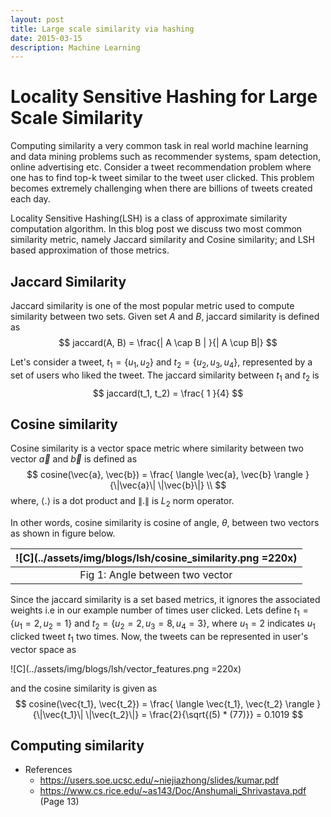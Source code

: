 ```yaml
---
layout: post
title: Large scale similarity via hashing
date: 2015-03-15
description: Machine Learning
---
```

# Locality Sensitive Hashing for Large Scale Similarity

Computing similarity a very common task in real world machine learning and data mining problems such as recommender systems, spam detection,  online advertising etc. Consider a tweet recommendation problem where one has to find top-k tweet similar to the tweet user clicked. This problem becomes extremely challenging when there are billions of tweets created each day. 

Locality Sensitive Hashing(LSH) is a class of approximate similarity computation algorithm. In this blog post we discuss two most common similarity metric, namely Jaccard similarity and Cosine similarity; and LSH based approximation of those metrics.

## Jaccard Similarity
Jaccard similarity is one of the most popular metric used to compute similarity between two sets. Given set $A$ and $B$, jaccard similarity is defined as
$$ 
    jaccard(A, B) = \frac{| A \cap B | }{| A \cup B|}
$$

Let's consider a tweet, $t_1 = \{u_1, u_2\}$  and $t_2 = \{u_2, u_3, u_4\}$, represented by a set of users who liked the tweet. The jaccard similarity between $t_1$ and $t_2$ is 
$$ 
    jaccard(t_1, t_2) = \frac{ 1 }{4}
$$


## Cosine similarity

Cosine similarity is a vector space metric where similarity between two vector $\vec{a}$ and $\vec{b}$ is defined as
$$ 
    cosine(\vec{a}, \vec{b}) = \frac{ \langle \vec{a}, \vec{b} \rangle }{\|\vec{a}\| \|\vec{b}\|} \\
$$
where,  $\langle . \rangle$ is a dot product and  $\| .\|$ is  $L_2$ norm operator.

In other words, cosine similarity is cosine of angle, $\theta$, between two vectors as shown in figure below. 

|![C](../assets/img/blogs/lsh/cosine_similarity.png =220x)|
|:--:| 
| Fig 1: Angle between two vector |

Since the jaccard similarity is a set based metrics, it ignores the associated weights i.e in our example number of times user clicked. Lets define $t_1 = \{u_1 =2, u_2=1\}$  and $t_2 = \{u_2=2, u_3=8, u_4=3\}$, where $u_1 =2$ indicates $u_1$ clicked tweet $t_1$ two times. Now, the tweets can be represented in user's vector space as

![C](../assets/img/blogs/lsh/vector_features.png =220x)

and the cosine similarity is given as
$$ 
    cosine(\vec{t_1}, \vec{t_2})  = \frac{ \langle \vec{t_1}, \vec{t_2} \rangle }{\|\vec{t_1}\| \|\vec{t_2}\|} =  \frac{2}{\sqrt{(5) * (77)}} = 0.1019
$$


## Computing similarity 

- References
  - https://users.soe.ucsc.edu/~niejiazhong/slides/kumar.pdf
  - https://www.cs.rice.edu/~as143/Doc/Anshumali_Shrivastava.pdf (Page 13)